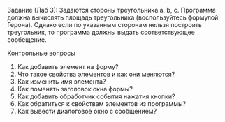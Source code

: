 Задание (Лаб 3):
    Задаются стороны треугольника a, b, c. Программа должна вычислять площадь треугольника (воспользуйтесь формулой Герона). Однако если по указанным сторонам нельзя построить треугольник, то программа должны выдать соответствующее сообещение.

Контрольные вопросы

1.	Как добавить элемент на форму?
2.	Что такое свойства элементов и как они меняются?
3.	Как изменить имя элемента?
4.	Как поменять заголовок окна формы?
5.	Как добавить обработчик события нажатия кнопки?
6.	Как обратиться к свойствам элементов из программы?
7.	Как вывести диалоговое окно с сообщением?

